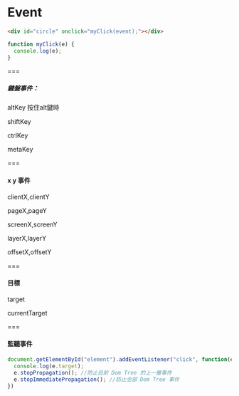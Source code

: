 # Event

```html
<div id="circle" onclick="myClick(event);"></div>
```
```javascript
function myClick(e) {
  console.log(e);
}
```

===

##### 鍵盤事件：

altKey  按住alt鍵時

shiftKey

ctrlKey

metaKey

===

#### x y 事件

clientX,clientY

pageX,pageY

screenX,screenY

layerX,layerY

offsetX,offsetY

===

#### 目標

target

currentTarget

===

#### 監聽事件

```javascript
document.getElementById("element").addEventListener("click", function(e) {
  console.log(e.target);
  e.stopPropagation(); //防止目前 Dom Tree 的上一層事件
  e.stopImmediatePropagation(); //防止全部 Dom Tree 事件  
})
```